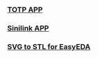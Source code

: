 ### [TOTP APP](https://m9w.github.io/m9w/totp-app/?key=AAAABBBBCCCCDDDD)
### [Sinilink APP](https://m9w.github.io/m9w/sinilink)
### [SVG to STL for EasyEDA](https://m9w.github.io/m9w/svg-to-stl-for-easyeda)
